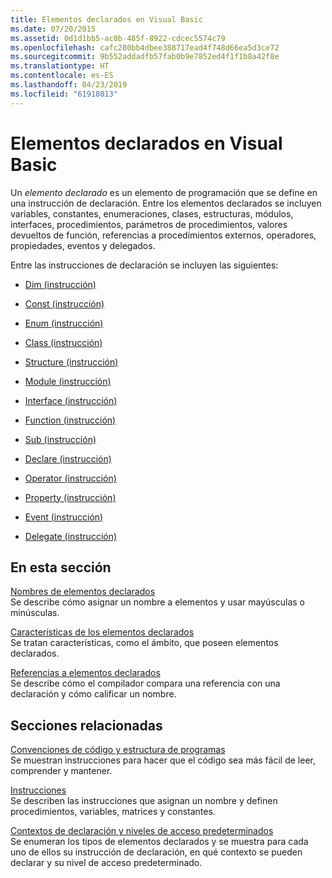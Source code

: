 ```yaml
---
title: Elementos declarados en Visual Basic
ms.date: 07/20/2015
ms.assetid: 0d1d1bb5-ac0b-485f-8922-cdcec5574c79
ms.openlocfilehash: cafc280bb4dbee388717ead4f748d66ea5d3ce72
ms.sourcegitcommit: 9b552addadfb57fab0b9e7852ed4f1f1b8a42f8e
ms.translationtype: HT
ms.contentlocale: es-ES
ms.lasthandoff: 04/23/2019
ms.locfileid: "61918013"
---
```

# <a name="declared-elements-in-visual-basic"></a>Elementos declarados en Visual Basic
Un *elemento declarado* es un elemento de programación que se define en una instrucción de declaración. Entre los elementos declarados se incluyen variables, constantes, enumeraciones, clases, estructuras, módulos, interfaces, procedimientos, parámetros de procedimientos, valores devueltos de función, referencias a procedimientos externos, operadores, propiedades, eventos y delegados.  
  
 Entre las instrucciones de declaración se incluyen las siguientes:  
  
- [Dim (instrucción)](../../../../visual-basic/language-reference/statements/dim-statement.md)  
  
- [Const (instrucción)](../../../../visual-basic/language-reference/statements/const-statement.md)  
  
- [Enum (instrucción)](../../../../visual-basic/language-reference/statements/enum-statement.md)  
  
- [Class (instrucción)](../../../../visual-basic/language-reference/statements/class-statement.md)  
  
- [Structure (instrucción)](../../../../visual-basic/language-reference/statements/structure-statement.md)  
  
- [Module (instrucción)](../../../../visual-basic/language-reference/statements/module-statement.md)  
  
- [Interface (instrucción)](../../../../visual-basic/language-reference/statements/interface-statement.md)  
  
- [Function (instrucción)](../../../../visual-basic/language-reference/statements/function-statement.md)  
  
- [Sub (instrucción)](../../../../visual-basic/language-reference/statements/sub-statement.md)  
  
- [Declare (instrucción)](../../../../visual-basic/language-reference/statements/declare-statement.md)  
  
- [Operator (instrucción)](../../../../visual-basic/language-reference/statements/operator-statement.md)  
  
- [Property (instrucción)](../../../../visual-basic/language-reference/statements/property-statement.md)  
  
- [Event (instrucción)](../../../../visual-basic/language-reference/statements/event-statement.md)  
  
- [Delegate (instrucción)](../../../../visual-basic/language-reference/statements/delegate-statement.md)  
  
## <a name="in-this-section"></a>En esta sección  
 [Nombres de elementos declarados](../../../../visual-basic/programming-guide/language-features/declared-elements/declared-element-names.md)  
 Se describe cómo asignar un nombre a elementos y usar mayúsculas o minúsculas.  
  
 [Características de los elementos declarados](../../../../visual-basic/programming-guide/language-features/declared-elements/declared-element-characteristics.md)  
 Se tratan características, como el ámbito, que poseen elementos declarados.  
  
 [Referencias a elementos declarados](../../../../visual-basic/programming-guide/language-features/declared-elements/references-to-declared-elements.md)  
 Se describe cómo el compilador compara una referencia con una declaración y cómo calificar un nombre.  
  
## <a name="related-sections"></a>Secciones relacionadas  
 [Convenciones de código y estructura de programas](../../../../visual-basic/programming-guide/program-structure/program-structure-and-code-conventions.md)  
 Se muestran instrucciones para hacer que el código sea más fácil de leer, comprender y mantener.  
  
 [Instrucciones](../../../../visual-basic/language-reference/statements/index.md)  
 Se describen las instrucciones que asignan un nombre y definen procedimientos, variables, matrices y constantes.  
  
 [Contextos de declaración y niveles de acceso predeterminados](../../../../visual-basic/language-reference/statements/declaration-contexts-and-default-access-levels.md)  
 Se enumeran los tipos de elementos declarados y se muestra para cada uno de ellos su instrucción de declaración, en qué contexto se pueden declarar y su nivel de acceso predeterminado.
